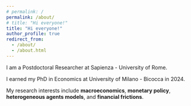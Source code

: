 ```yaml
---
# permalink: /
permalink: /about/
# title: "Hi everyone!"
title: "Hi everyone!"
author_profile: true
redirect_from: 
  - /about/
  - /about.html
---
```


  I am a Postdoctoral Researcher at Sapienza - University of Rome. 

I earned my PhD in Economics at University of Milano - Bicocca in 2024. 

My research interests include **macroeconomics**, **monetary policy**, **heterogeneous agents models**, and **financial frictions**.